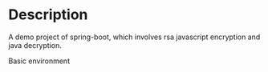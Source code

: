 # Description

A demo project of spring-boot, which involves rsa javascript encryption and java decryption.

Basic environment


